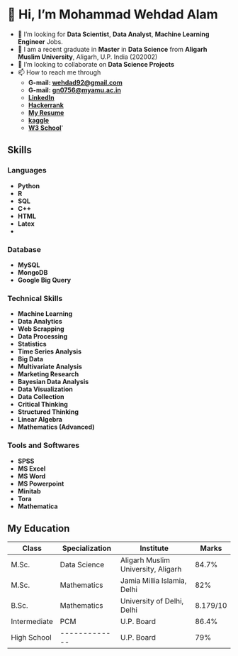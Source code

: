 # 👋 Hi, I’m Mohammad Wehdad Alam
- 👀 I’m looking for **Data Scientist**, **Data Analyst**, **Machine Learning Engineer** Jobs.
- 🌱 I am a recent graduate in **Master** in **Data Science** from **Aligarh Muslim University**, Aligarh, U.P. India (202002)
- 💞️ I’m looking to collaborate on **Data Science Projects**
- 📫 How to reach me through 
  - **G-mail: wehdad92@gmail.com** 
  - **G-mail: gn0756@myamu.ac.in**
  - [**LinkedIn**](https://www.linkedin.com/in/wehdad-alam-037062212/)
  - [**Hackerrank**]()
  - [**My Resume**]()
  - [**kaggle**]()
  - [**W3 School**]()'
 
 ## Skills
 
 ### Languages
 *  **Python**
 *  **R**
 *  **SQL**
 *  **C++**
 *  **HTML**
 *  **Latex**
 *  
 ### Database
 *  **MySQL**
 *  **MongoDB**
 *  **Google Big Query**
 
 ### Technical Skills
 *  **Machine Learning**
 *  **Data Analytics**
 *  **Web Scrapping**
 *  **Data Processing**
 *  **Statistics**
 *  **Time Series Analysis**
 *  **Big Data**
 *  **Multivariate Analysis**
 *  **Marketing Research**
 *  **Bayesian Data Analysis**
 *  **Data Visualization**
 *  **Data Collection**
 *  **Critical Thinking**
 *  **Structured Thinking**
 *  **Linear Algebra**
 *  **Mathematics (Advanced)**
 
 ### Tools and Softwares
 *  **SPSS**
 *  **MS Excel**
 *  **MS Word**
 *  **MS Powerpoint**
 *  **Minitab**
 *  **Tora**
 *  **Mathematica**
 
## My Education
 
| **Class**    | **Specialization** | **Institute**                      | **Marks** |
| -------------| ------------------ | ---------------------------------- | ----------|
| M.Sc.        | Data Science       | Aligarh Muslim University, Aligarh | 84.7%     |
| M.Sc.        | Mathematics        | Jamia Millia Islamia, Delhi        | 82%       |
| B.Sc.        | Mathematics        | University of Delhi, Delhi         | 8.179/10  |
| Intermediate | PCM                | U.P. Board                         | 86.4%     |
| High School  |  -------------     | U.P. Board                         | 79%       |
